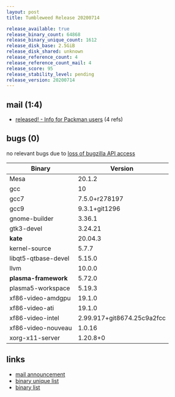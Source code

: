 ```yaml
---
layout: post
title: Tumbleweed Release 20200714

release_available: true
release_binary_count: 64868
release_binary_unique_count: 1612
release_disk_base: 2.5GiB
release_disk_shared: unknown
release_reference_count: 4
release_reference_count_mail: 4
release_score: 95
release_stability_level: pending
release_version: 20200714
---
```


## mail (1:4)

- [released! - Info for Packman users](https://lists.opensuse.org/opensuse-factory/2020-07/msg00299.html) (4 refs)

## bugs (0)

<!--more-->

no relevant bugs due to [loss of bugzilla API access](https://bugzilla.opensuse.org/show_bug.cgi?id=1157722)

Binary | Version
--- | ---
Mesa | 20.1.2
gcc | 10
gcc7 | 7.5.0+r278197
gcc9 | 9.3.1+git1296
gnome-builder | 3.36.1
gtk3-devel | 3.24.21
**kate** | 20.04.3
kernel-source | 5.7.7
libqt5-qtbase-devel | 5.15.0
llvm | 10.0.0
**plasma-framework** | 5.72.0
plasma5-workspace | 5.19.3
xf86-video-amdgpu | 19.1.0
xf86-video-ati | 19.1.0
xf86-video-intel | 2.99.917+git8674.25c9a2fcc
xf86-video-nouveau | 1.0.16
xorg-x11-server | 1.20.8+0

## links

- [mail announcement](https://lists.opensuse.org/opensuse-factory/2020-07/msg00286.html)
- [binary unique list](http://download.opensuse.org/history/20200714/rpm.unique.list)
- [binary list](http://download.opensuse.org/history/20200714/rpm.list)
